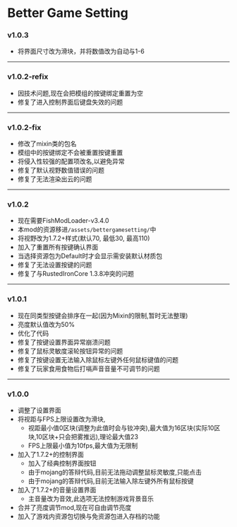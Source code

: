 # Better Game Setting

### v1.0.3
* 将界面尺寸改为滑块，并将数值改为自动与1-6

---

### v1.0.2-refix
* 因技术问题,现在会把模组的按键绑定重置为空
* 修复了进入控制界面后键盘失效的问题

---

### v1.0.2-fix
* 修改了mixin类的包名
* 模组中的按键绑定不会被重置按键重置
* 将侵入性较强的配置项改名,以避免异常
* 修复了默认视野数值错误的问题
* 修复了无法渲染出云的问题

---

### v1.0.2
* 现在需要FishModLoader-v3.4.0
* 本mod的资源移进`/assets/bettergamesetting/`中
* 将视野改为1.7.2+样式(默认70, 最低30, 最高110)
* 加入了重置所有按键确认界面
* 当选择资源包为Default时才会显示需安装默认材质包
* 修复了无法设置按键的问题
* 修复了与RustedIronCore 1.3.8冲突的问题

---

### v1.0.1
* 现在同类型按键会排序在一起(因为Mixin的限制,暂时无法整理)
* 亮度默认值改为50%
* 优化了代码
* 修复了按键设置界面异常崩溃问题
* 修复了鼠标灵敏度滚轮按钮异常的问题
* 修复了按键设置无法输入除鼠标左键外任何鼠标键值的问题
* 修复了玩家食用食物后打嗝声音音量不可调节的问题

---

### v1.0.0
* 调整了设置界面
* 将视距与FPS上限设置改为滑块,
  * 视距最小值0区块(调整为此值时会与钕冲突),最大值为16区块(实际10区块,10区块+只会把雾推远),理论最大值23
  * FPS上限最小值为10fps,最大值为无限制
* 加入了1.7.2+的控制界面
  * 加入了经典控制界面按钮
  * 由于mojang的答辩代码,目前无法拖动调整鼠标灵敏度,只能点击
  * 由于mojang的答辩代码,目前无法输入除左键外所有鼠标按键
* 加入了1.7.2+的音量设置界面
  * 主音量改为音效,此选项无法控制游戏背景音乐
* 合并了亮度调节mod,现在可自由调节亮度
* 加入了游戏内资源包切换与免资源包进入存档的功能